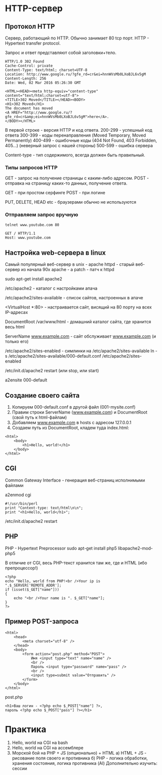 # HTTP-сервер

## Протокол HTTP

Сервер, работающий по HTTP. Обычно занимает 80 tcp порт. 
HTTP - Hypertext transfer protocol.

Запрос и ответ представляют собой заголовки+тело.

```
HTTP/1.0 302 Found
Cache-Control: private
Content-Type: text/html; charset=UTF-8
Location: http://www.google.ru/?gfe_rd=cr&ei=hnnWVsMb0LXoBJL6v5gM
Content-Length: 256
Date: Wed, 02 Mar 2016 05:26:30 GMT

<HTML><HEAD><meta http-equiv="content-type" content="text/html;charset=utf-8">
<TITLE>302 Moved</TITLE></HEAD><BODY>
<H1>302 Moved</H1>
The document has moved
<A HREF="http://www.google.ru/?gfe_rd=cr&amp;ei=hnnWVsMb0LXoBJL6v5gM">here</A>.
</BODY></HTML>
```
В первой строке - версия HTTP и код ответа.
200-299 - успешный код ответа
300-399 - коды перенаправления (Moved Temporary, Moved Permanently)
400-499 - ошибочные коды (404 Not Found, 403 Forbidden, 405...)
          (неверный запрос с нашей стороны)
500-599 - ошибка сервера

Content-type - тип содержимого, всегда должен быть правильный.

### Типы запросов HTTP

GET - запрос на получение страницы с каким-либо адресом. 
POST - отправка на страницу каких-то данных, получение ответа. 

GET - при простом серфинге 
POST - при логине

PUT, DELETE, HEAD etc - браузерами обычно не используются

### Отправляем запрос вручную
```bash
telnet www.youtube.com 80
```
```
GET / HTTP/1.1
Host: www.youtube.com
```
## Настройка web-сервера в linux

Самый популярный веб-сервер в unix - apache 
httpd - старый веб-сервер из начала 90х 
apache - a patch - патч к httpd

sudo apt-get install apache2

/etc/apache2 - каталог с настройками апача

/etc/apache2/sites-available - список сайтов, настроенных в апаче

<VirtualHost *:80> - настраивается сайт, висящий на 80 порту 
на всех IP-адресах

DocumentRoot /var/www/html - домашний каталог сайта, где хранится
весь html

ServerName www.example.com - сайт обслуживает www.example.com 
(и только его)

/etc/apache2/sites-enabled - симлинки на /etc/apache2/sites-available 
ln -s /etc/apache2/sites-available/000-default.conf
 /etc/apache2/sites-enabled

/etc/init.d/apache2 restart (или stop, или start)

a2ensite 000-default

## Создание своего сайта
1. Копируем 000-default.conf в другой файл (001-mysite.conf)
2. Правим строки ServerName (www.example.com) и DocumentRoot (свой путь
к html-файлам)
3. Добавляем www.example.com в hosts с адресом 127.0.0.1
4. Создаем путь из DocumentRoot, кладем туда index.html:
```
<html>
	<body>
		<h1>Hello, world!</h1>
	</body>
</html>
```
## CGI

Common Gateway Interface - генерация веб-страниц исполнимыми файлами

a2enmod cgi

```
#!/usr/bin/perl
print "Content-type: text/html\n\n";
print "<h1>Hello, world</h1>";
```

/etc/init.d/apache2 restart

## PHP

PHP - Hypertext Preprocessor
sudo apt-get install php5 libapache2-mod-php5

В отличие от CGI, весь PHP-текст хранится там же, где и HTML
(ибо препроцессор!)

```
<?php
echo "Hello, world from PHP!<br />Your ip is ".$_SERVER['REMOTE_ADDR'];
if (isset($_GET["name"]))
{
	echo "<br />Your name is ". $_GET["name"];
}
?>
```

## Пример POST-запроса
```
<html>
	<head>
		<meta charset="utf-8" />
	</head>
	<body>
		<form action="post.php" method="POST">
			Имя <input type="text" name="name" />
			<br />
			Пароль <input type="password" name="pass" />
			<br />
			<input type=submit value="Отправить" />
		</form>
	</body>
</html>
```

post.php
```
<h1>Ваш логин - <?php echo $_POST["name"] ?>,
пароль <?php echo $_POST["pass"] ?></h1>
```

# Практика
1. Hello, world на CGI на bash
2. Hello, world на CGI на ассемблере
3. Морской бой на PHP + JS (опционально) + HTML
   а) HTML + JS - рисование поля своего и противника
   б) PHP - логика обработки, хранения состояния, логика противника (AI)
   Дополнительно изучить: сессии
